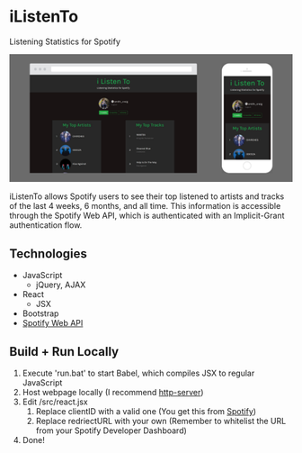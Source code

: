 # iListenTo
Listening Statistics for Spotify

![Device screenshots](screenshot.png)

iListenTo allows Spotify users to see their top listened to artists and tracks of the last 4 weeks, 6 months, and all time. This information is accessible through the Spotify Web API, which is authenticated with an Implicit-Grant authentication flow.

## Technologies
* JavaScript
  * jQuery, AJAX
* React
  * JSX
* Bootstrap
* [Spotify Web API](https://developer.spotify.com/documentation/web-api/)

## Build + Run Locally
1. Execute 'run.bat' to start Babel, which compiles JSX to regular JavaScript
1. Host webpage locally (I recommend [http-server](https://www.npmjs.com/package/http-server))
1. Edit /src/react.jsx
   1. Replace clientID with a valid one (You get this from [Spotify](https://developer.spotify.com/dashboard/))
   1. Replace redriectURL with your own (Remember to whitelist the URL from your Spotify Developer Dashboard)
1. Done!
